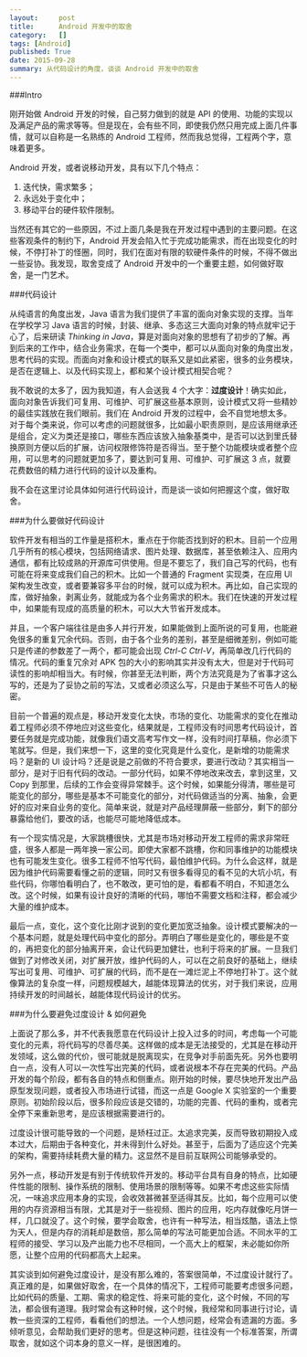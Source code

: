 ```yaml
---
layout:     post
title:      Android 开发中的取舍
category:   []
tags: [Android]
published: True
date: 2015-09-28
summary: 从代码设计的角度，谈谈 Android 开发中的取舍
---
```


###Intro

刚开始做 Android 开发的时候，自己努力做到的就是 API 的使用、功能的实现以及满足产品的需求等等。但是现在，会有些不同，即使我仍然只用完成上面几件事情，就可以自称是一名熟练的 Android 工程师，然而我总觉得，工程两个字，意味着更多。

Android 开发，或者说移动开发，具有以下几个特点：

1. 迭代快，需求繁多；
2. 永远处于变化中；
3. 移动平台的硬件软件限制。

当然还有其它的一些原因，不过上面几条是我在开发过程中遇到的主要问题。在这些客观条件的制约下，Android 开发会陷入忙于完成功能需求，而在出现变化的时候，不停打补丁的怪圈，同时，我们在面对有限的软硬件条件的时候，不得不做出一些妥协。我发现，取舍变成了 Android 开发中的一个重要主题，如何做好取舍，是一门艺术。

###代码设计

从纯语言的角度出发，Java 语言为我们提供了丰富的面向对象实现的支撑。当年在学校学习 Java 语言的时候，封装、继承、多态这三大面向对象的特点就牢记于心了，后来研读 *Thinking in Java*，算是对面向对象的思想有了初步的了解。再到后来的工作中，结合业务需求，在每一个类中，都可以从面向对象的角度出发，思考代码的实现。而面向对象和设计模式的联系又是如此紧密，很多的业务模块，是否在逻辑上、以及代码实现上，都和某个设计模式相契合呢？

我不敢说的太多了，因为我知道，有人会送我 4 个大字：**过度设计**！确实如此，面向对象告诉我们可复用、可维护、可扩展这些基本原则，设计模式又将一些精妙的最佳实践放在我们眼前。我们在 Android 开发的过程中，会不自觉地想太多。对于每个类来说，你可以考虑的问题就很多，比如最小职责原则，是应该用继承还是组合，定义为类还是接口，哪些东西应该放入抽象基类中，是否可以达到里氏替换原则方便以后的扩展，访问权限修饰符是否得当。至于整个功能模块或者整个应用，可以思考的问题就更加多了，要达到可复用、可维护、可扩展这 3 点，就要花费数倍的精力进行代码的设计以及重构。

我不会在这里讨论具体如何进行代码设计，而是谈一谈如何把握这个度，做好取舍。

###为什么要做好代码设计

软件开发有相当的工作量是搭积木，重点在于你能否找到好的积木。目前一个应用几乎所有的核心模块，包括网络请求、图片处理、数据库，甚至依赖注入、应用内通信，都有比较成熟的开源库可供使用。但是不要忘了，我们自己写的代码，也有可能在将来变成我们自己的积木。比如一个普通的 Fragment 实现类，在应用 UI 架构发生改变，或者要兼容多平台的时候，就可以成为积木。再比如，自己实现的库，做好抽象，剥离业务，就能成为各个业务需求的积木。我们在快速的开发过程中，如果能有现成的高质量的积木，可以大大节省开发成本。

并且，一个客户端往往是由多人并行开发，如果能做到上面所说的可复用，也能避免很多的重复冗余代码。否则，由于各个业务的差别，甚至是细微差别，例如可能只是传递的参数差了一两个，都可能会出现 *Ctrl-C Ctrl-V*，再简单改几行代码的情况。代码的重复冗余对 APK 包的大小的影响其实并没有太大，但是对于代码可读性的影响却相当大。有时候，你甚至无法判断，两个方法究竟是为了省事才这么写的，还是为了妥协之前的写法，又或者必须这么写，只是由于某些不可告人的秘密。

目前一个普遍的观点是，移动开发变化太快，市场的变化、功能需求的变化在推动着工程师必须不停地应对这些变化，结果就是，工程师没有时间思考代码设计，首要任务就是完成功能，就像我们语文高考写作文一样，没有时间打草稿，你必须下笔就写。但是，我们来想一下，这里的变化究竟是什么变化，是新增的功能需求吗？是新的 UI 设计吗？还是说是之前做的不符合要求，要进行改动？其实相当一部分，是对于旧有代码的改动。一部分代码，如果不停地改来改去，拿到这里，又 Copy 到那里，后续的工作会变得异常棘手。这个时候，如果能分得清，哪些是可能变化的部分，哪些是基本不可能变化的部分，对代码做适当的分离、抽象，会更好的应对来自业务的变化。简单来说，就是对产品经理屏蔽一些部分，剩下的部分暴露给他们，要改的话，也能尽可能地降低成本。

有一个现实情况是，大家跳槽很快，尤其是市场对移动开发工程师的需求非常旺盛，很多人都是一两年换一家公司。即使大家都不跳槽，你和同事维护的功能模块也有可能发生变化。很多工程师不怕写代码，最怕维护代码。为什么会这样，就是因为维护代码需要看懂之前的逻辑，同时又有很多看得见的看不见的大坑小坑，有些代码，你哪怕看明白了，也不敢改，更可怕的是，看都看不明白，不知道怎么改。这个时候，如果有设计良好的清晰的代码，哪怕不需要文档和注释，都会减少大量的维护成本。

最后一点，变化，这个变化比刚才说到的变化更加宽泛抽象。设计模式要解决的一个基本问题，就是处理代码中变化的部分。弄明白了哪些是变化的，哪些是不变的，再把变化的部分抽离开来，会让代码更加健壮，也利于将来的扩展。一旦我们做到了对修改关闭，对扩展开放，维护代码的人，可以在之前良好的基础上，继续写出可复用、可维护、可扩展的代码，而不是在一滩烂泥上不停地打补丁。这个就像算法的复杂度一样，问题规模越大，越能体现算法的优劣，对于我们来说，应用持续开发的时间越长，越能体现代码设计的优劣。

###为什么要避免过度设计 & 如何避免

上面说了那么多，并不代表我愿意在代码设计上投入过多的时间，考虑每一个可能变化的元素，将代码写的尽善尽美。这样做的成本是无法接受的，尤其是在移动开发领域，这么做的代价，很可能就是脱离现实，在竞争对手前面先死。另外也要明白一点，没有人可以一次性写出完美的代码，或者说根本不存在完美的代码。产品开发的每个阶段，都有各自的特点和侧重点。刚开始的时候，要尽快地开发出产品原型发现问题，或者投入市场进行试错，而这一点是 Google X 实验室的一个重要原则。初始阶段以后，很多阶段应该是交错的，功能的完善、代码的重构，或者完全停下来重新思考，是应该根据需要进行的。

过度设计很可能导致的一个问题，是矫枉过正。太追求完美，反而导致初期投入成本过大，后期由于各种变化，并未得到什么好处。甚至于，后面为了适应这个完美的架构，需要持续耗费大量的精力。这显然不是目前互联网公司能够承受的。

另外一点，移动开发是有别于传统软件开发的。移动平台具有自身的特点，比如硬件性能的限制、操作系统的限制、使用场景的限制等等。如果不考虑这些实际情况，一味追求应用本身的实现，会收效甚微甚至适得其反。比如，每个应用可以使用的内存资源相当有限，尤其是对于一些视频、图片的应用，吃内存就像吃月饼一样，几口就没了。这个时候，要学会取舍，也许有一种写法，相当炫酷，语法上惊为天人，但是内存的消耗却是数倍，那么简单的写法可能更加合适。不同水平的工程师的接受、学习以及产出能力也不尽相同，一个高大上的框架，未必能如你所愿，让整个应用的代码都高大上起来。

其实谈到如何避免过度设计，是没有那么难的，答案很简单，不过度设计就行了。真正难的是，如果做好取舍，在一个具体的情况下，工程师可能要考虑很多问题，比如代码的质量、工期、需求的稳定性、将来可能的变化，这个时候，不同的写法，都会很有道理。我时常会有这种时候，这个时候，我经常和同事进行讨论，请教一些资深的工程师，看看他们的想法。一个人想问题，经常会有遗漏的方面。多倾听意见，会帮助我们更好的思考。但是这种问题，往往没有一个标准答案，所谓取舍，就如这个词本身的意义一样，是很困难的。
